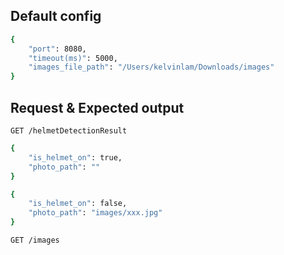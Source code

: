 ## Default config
```sh
{
    "port": 8080,
    "timeout(ms)": 5000,
    "images_file_path": "/Users/kelvinlam/Downloads/images"
}
```

## Request & Expected output
```http
GET /helmetDetectionResult
```
```sh
{
    "is_helmet_on": true,
    "photo_path": ""
}
```
```sh
{
    "is_helmet_on": false,
    "photo_path": "images/xxx.jpg"
}
```
```http
GET /images
```